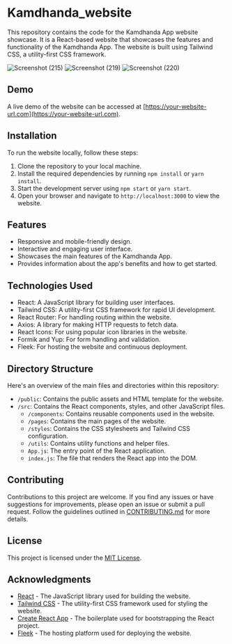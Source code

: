 # Kamdhanda_website

This repository contains the code for the Kamdhanda App website showcase. It is a React-based website that showcases the features and functionality of the Kamdhanda App. The website is built using Tailwind CSS, a utility-first CSS framework.

![Screenshot (215)](https://github.com/tripti033/Kamdhanda_website/assets/107789391/54826fbf-5c07-4eed-a6d3-49864117c666)
![Screenshot (219)](https://github.com/tripti033/Kamdhanda_website/assets/107789391/4971873f-b971-4d52-8161-a69018c038fd)
![Screenshot (220)](https://github.com/tripti033/Kamdhanda_website/assets/107789391/3fafbf8c-5e97-4c82-a370-2c547e5f88ef)

## Demo

A live demo of the website can be accessed at [https://your-website-url.com](https://your-website-url.com).

## Installation

To run the website locally, follow these steps:

1. Clone the repository to your local machine.
2. Install the required dependencies by running `npm install` or `yarn install`.
3. Start the development server using `npm start` or `yarn start`.
4. Open your browser and navigate to `http://localhost:3000` to view the website.

## Features

- Responsive and mobile-friendly design.
- Interactive and engaging user interface.
- Showcases the main features of the Kamdhanda App.
- Provides information about the app's benefits and how to get started.

## Technologies Used

- React: A JavaScript library for building user interfaces.
- Tailwind CSS: A utility-first CSS framework for rapid UI development.
- React Router: For handling routing within the website.
- Axios: A library for making HTTP requests to fetch data.
- React Icons: For using popular icon libraries in the website.
- Formik and Yup: For form handling and validation.
- Fleek: For hosting the website and continuous deployment.

## Directory Structure

Here's an overview of the main files and directories within this repository:

- `/public`: Contains the public assets and HTML template for the website.
- `/src`: Contains the React components, styles, and other JavaScript files.
  - `/components`: Contains reusable components used in the website.
  - `/pages`: Contains the main pages of the website.
  - `/styles`: Contains the CSS stylesheets and Tailwind CSS configuration.
  - `/utils`: Contains utility functions and helper files.
  - `App.js`: The entry point of the React application.
  - `index.js`: The file that renders the React app into the DOM.

## Contributing

Contributions to this project are welcome. If you find any issues or have suggestions for improvements, please open an issue or submit a pull request. Follow the guidelines outlined in [CONTRIBUTING.md](CONTRIBUTING.md) for more details.

## License

This project is licensed under the [MIT License](LICENSE).

## Acknowledgments

- [React](https://reactjs.org/) - The JavaScript library used for building the website.
- [Tailwind CSS](https://tailwindcss.com/) - The utility-first CSS framework used for styling the website.
- [Create React App](https://create-react-app.dev/) - The boilerplate used for bootstrapping the React project.
- [Fleek](https://fleek.co/) - The hosting platform used for deploying the website.
